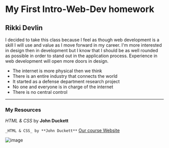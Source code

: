 # My First Intro-Web-Dev homework
## Rikki Devlin
I decided to take this class because I feel as though web development is a skill I will use and value as I move forward in my career. I'm more interested in design then in development but I know that I should be as well rounded as possible in order to stand out in the application process. Experience in web development will open more doors in design.
- The internet is more physical then we think
- There is an entire industry that connects the world
- It started as a defense department research project
- No one and everyone is in charge of the internet
- There is no central control
---
### My Resources
_HTML & CSS_ by **John Duckett**

```_HTML & CSS_ by **John Duckett**```
[Our course Website](https://media-ed-online.github.io/intro-web-dev/)

![image](http://bit.ly/2DIVG46)
